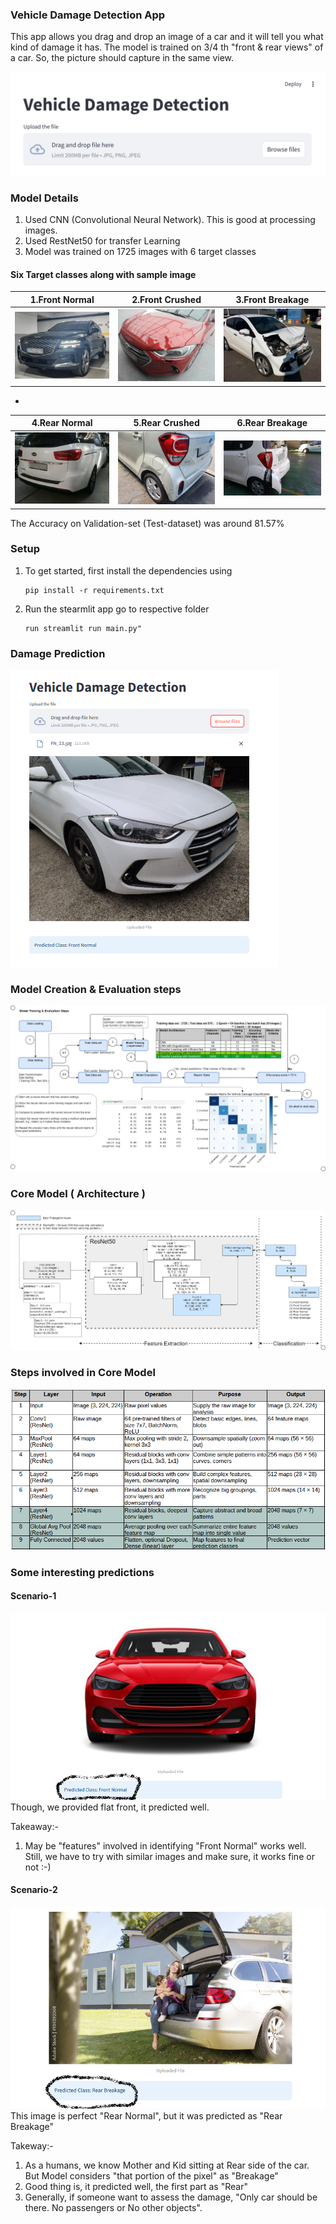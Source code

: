 ### Vehicle Damage Detection App
This app allows you drag and drop an image of a car and it will tell you what kind of damage it has. The model is trained on 3/4 th "front & rear views" of a car. So, the picture should capture in the same view. 

![UI_Screen.png](UI_Screen.png)

### Model Details
1. Used CNN (Convolutional Neural Network). This is good at processing images. 
2. Used RestNet50 for transfer Learning
3. Model was trained on 1725 images with 6 target classes 
#### Six Target classes along with sample image
| 1.Front Normal                    | 2.Front Crushed                    | 3.Front Breakage                   |
|-----------------------------------|------------------------------------|------------------------------------|
| <img src="FN_3.jpg" width="200"/> | <img src="FC_43.jpg" width="200"/> | <img src="FB_15.jpg" width="200"/> |
-
| 4.Rear Normal                      | 5.Rear Crushed                     | 6.Rear Breakage                   |
|------------------------------------|------------------------------------|-----------------------------------|
| <img src="RN_10.jpg" width="200"/> | <img src="RC_15.jpg" width="200"/> | <img src="RB_2.jpg" width="200"/> |

The Accuracy on Validation-set (Test-dataset) was around 81.57%


### Setup 
1.  To get started, first install the dependencies using

      ```commandline
      pip install -r requirements.txt
      ```

   2. Run the stearmlit app
      go to respective folder 
   
      ``` commandline
      run streamlit run main.py"
      ```
### Damage Prediction 
![Uploaded_image.png](Uploaded_image.png)

### Model Creation & Evaluation steps
![data_flow_and_model_evaluation_1.png](data_flow_and_model_evaluation_1.png)

### Core Model ( Architecture ) 
![cnn_resnet50_architecture_v1.png](cnn_resnet50_architecture_v1.png)

### Steps involved in Core Model 
![core_model_steps.png](core_model_steps.png)

### Some interesting predictions
#### Scenario-1 
![Scenario_1_flat_front.png](Scenario_1_flat_front.png)
Though, we provided flat front, it predicted well.

Takeaway:- 
1.  May be "features" involved in identifying "Front Normal" works well. Still, we have to try with similar images and make sure, it works fine or not :-)


#### Scenario-2
![Scenario_2_RB_Mother_and_Kid.png](Scenario_2_RB_Mother_and_Kid.png)
This image is perfect "Rear Normal", but it was predicted as "Rear Breakage"
    
Takeway:- 
1.  As a humans, we know Mother and Kid sitting at Rear side of the car. But Model considers "that portion of the pixel" as "Breakage"
2. Good thing is, it predicted well, the first part as "Rear"
3. Generally, if someone want to assess the damage, "Only car should be there. No passengers or No other objects". 
